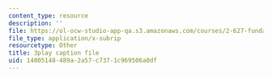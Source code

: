 ```yaml
---
content_type: resource
description: ''
file: https://ol-ocw-studio-app-qa.s3.amazonaws.com/courses/2-627-fundamentals-of-photovoltaics-fall-2013/14005148489a2a57c7371c969506a0df_20GlFVyxqHY.srt
file_type: application/x-subrip
resourcetype: Other
title: 3play caption file
uid: 14005148-489a-2a57-c737-1c969506a0df
---
```

